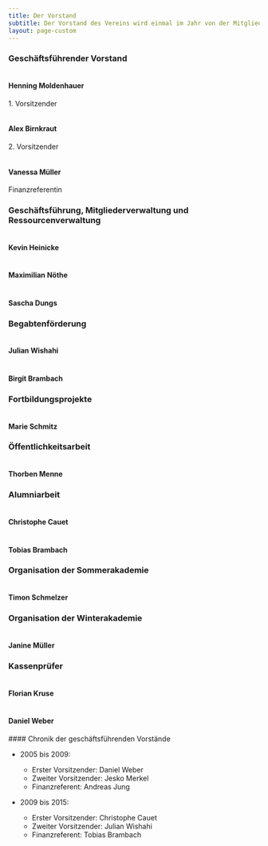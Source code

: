 ```yaml
---
title: Der Vorstand
subtitle: Der Vorstand des Vereins wird einmal im Jahr von der Mitgliederversammlung gewählt. Er besteht aus einem geschäftsführenden und darüber hinaus aus einem erweiterten Vorstand.
layout: page-custom
---
```


<div class="box special special">
  <h3>Geschäftsführender Vorstand</h3>
  <div class="row no-collapse 50% uniform">
    <div class="4u">
      <div class="6u -3u">
        <span class="image fit">
          <img alt="" src="{{ site.baseurl }}/images/vorstand/henning.jpg">
        </span>
      </div>
      <h4>Henning Moldenhauer</h4>
      <p>1. Vorsitzender</p>
    </div>
    <div class="4u">
      <div class="6u -3u">
        <span class="image fit">
          <img alt="" src="{{ site.baseurl }}/images/vorstand/alex.jpg">
        </span>
      </div>
      <h4>Alex Birnkraut</h4>
      <p>2. Vorsitzender</p>
    </div>
    <div class="4u">
      <div class="6u -3u">
        <span class="image fit">
          <img alt="" src="{{ site.baseurl }}/images/vorstand/vanessa.jpg">
        </span>
      </div>
      <h4>Vanessa Müller</h4>
      <p>Finanzreferentin</p>
    </div>
  </div>
</div>

<div class="box special">
  <h3>Geschäftsführung, Mitgliederverwaltung und Ressourcenverwaltung</h3>
  <div class="row no-collapse 50% uniform">
    <div class="4u">
      <div class="6u -3u">
        <span class="image fit">
          <img alt="" src="{{ site.baseurl }}/images/vorstand/kevin.jpg">
        </span>
      </div>
      <h4>Kevin Heinicke</h4>
    </div>
    <div class="4u">
      <div class="6u -3u">
        <span class="image fit">
          <img alt="" src="{{ site.baseurl }}/images/vorstand/max.jpg">
        </span>
      </div>
      <h4>Maximilian Nöthe</h4>
    </div>
    <div class="4u">
      <div class="6u -3u">
        <span class="image fit">
          <img alt="" src="{{ site.baseurl }}/images/vorstand/sasha.jpg">
        </span>
      </div>
      <h4>Sascha Dungs</h4>
    </div>
  </div>
</div>

<div class="box special">
  <h3>Begabtenförderung</h3>
  <div class="row no-collapse 50% uniform">
    <div class="4u -2u">
      <div class="6u -3u">
        <span class="image fit">
          <img alt="" src="{{ site.baseurl }}/images/passbilddummy.jpg">
        </span>
      </div>
      <h4>Julian Wishahi</h4>
    </div>
    <div class="4u">
      <div class="6u -3u">
        <span class="image fit">
          <img alt="" src="{{ site.baseurl }}/images/passbilddummy.jpg">
        </span>
      </div>
      <h4>Birgit Brambach</h4>
    </div>
  </div>
</div>

<div class="box special">
  <h3>Fortbildungsprojekte</h3>
  <div class="row no-collapse 50% uniform">
    <div class="4u -4u">
      <div class="6u -3u">
        <span class="image fit">
          <img alt="" src="{{ site.baseurl }}/images/vorstand/marie.jpg">
        </span>
      </div>
      <h4>Marie Schmitz</h4>
    </div>
  </div>
</div>

<div class="box special">
  <h3>Öffentlichkeitsarbeit</h3>
  <div class="row no-collapse 50% uniform">
    <div class="4u -4u">
      <div class="6u -3u">
        <span class="image fit">
          <img alt="" src="{{ site.baseurl }}/images/vorstand/thorben.jpg">
        </span>
      </div>
      <h4>Thorben Menne</h4>
    </div>
  </div>
</div>

<div class="box special">
  <h3>Alumniarbeit</h3>
  <div class="row no-collapse 50% uniform">
    <div class="4u -2u">
      <div class="6u -3u">
        <span class="image fit">
          <img alt="" src="{{ site.baseurl }}/images/passbilddummy.jpg">
        </span>
      </div>
      <h4>Christophe Cauet</h4>
    </div>
    <div class="4u">
      <div class="6u -3u">
        <span class="image fit">
          <img alt="" src="{{ site.baseurl }}/images/passbilddummy.jpg">
        </span>
      </div>
      <h4>Tobias Brambach</h4>
    </div>
  </div>
</div>

<div class="box special">
  <h3>Organisation der Sommerakademie</h3>
  <div class="row no-collapse 50% uniform">
    <div class="4u -4u">
      <div class="6u -3u">
        <span class="image fit">
          <img alt="" src="{{ site.baseurl }}/images/vorstand/timon.jpg">
        </span>
      </div>
      <h4>Timon Schmelzer</h4>
    </div>
  </div>
</div>

<div class="box special">
  <h3>Organisation der Winterakademie</h3>
  <div class="row no-collapse 50% uniform">
    <div class="4u -4u">
      <div class="6u -3u">
        <span class="image fit">
          <img alt="" src="{{ site.baseurl }}/images/vorstand/janine.jpg">
        </span>
      </div>
      <h4>Janine Müller</h4>
    </div>
  </div>
</div>

<div class="box special">
  <h3>Kassenprüfer</h3>
  <div class="row no-collapse 50% uniform">
    <div class="4u -2u">
      <div class="6u -3u">
        <span class="image fit">
          <img alt="" src="{{ site.baseurl }}/images/passbilddummy.jpg">
        </span>
      </div>
      <h4>Florian Kruse</h4>
    </div>
    <div class="4u">
      <div class="6u -3u">
        <span class="image fit">
          <img alt="" src="{{ site.baseurl }}/images/passbilddummy.jpg">
        </span>
      </div>
      <h4>Daniel Weber</h4>
    </div>
  </div>
</div>

<div class="box" markdown="1">
#### Chronik der geschäftsführenden Vorstände

- 2005 bis 2009:
  + Erster Vorsitzender: Daniel Weber
  + Zweiter Vorsitzender: Jesko Merkel
  + Finanzreferent: Andreas Jung

- 2009 bis 2015:
  + Erster Vorsitzender: Christophe Cauet
  + Zweiter Vorsitzender: Julian Wishahi
  + Finanzreferent: Tobias Brambach
</div>

